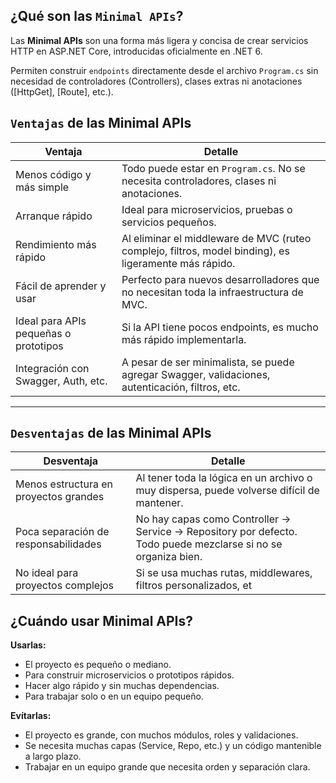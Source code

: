 
## ¿Qué son las `Minimal APIs`?

Las **Minimal APIs** son una forma más ligera y concisa de crear servicios HTTP en ASP.NET Core, introducidas oficialmente en .NET 6.

Permiten construir `endpoints` directamente desde el archivo `Program.cs` sin necesidad de controladores (Controllers), clases extras ni anotaciones ([HttpGet], [Route], etc.).

## `Ventajas` de las Minimal APIs

| Ventaja                                | Detalle |
|----------------------------------------|---------|
| Menos código y más simple              | Todo puede estar en `Program.cs`. No se necesita controladores, clases ni anotaciones. |
| Arranque rápido                        | Ideal para microservicios, pruebas o servicios pequeños. |
| Rendimiento más rápido                 | Al eliminar el middleware de MVC (ruteo complejo, filtros, model binding), es ligeramente más rápido. |
| Fácil de aprender y usar               | Perfecto para nuevos desarrolladores que no necesitan toda la infraestructura de MVC. |
| Ideal para APIs pequeñas o prototipos  | Si la API tiene pocos endpoints, es mucho más rápido implementarla. |
| Integración con Swagger, Auth, etc.    | A pesar de ser minimalista, se puede agregar Swagger, validaciones, autenticación, filtros, etc. |

---

## `Desventajas` de las Minimal APIs

| Desventaja                             | Detalle |
|----------------------------------------|---------|
| Menos estructura en proyectos grandes  | Al tener toda la lógica en un archivo o muy dispersa, puede volverse difícil de mantener. |
| Poca separación de responsabilidades   | No hay capas como Controller → Service → Repository por defecto. Todo puede mezclarse si no se organiza bien. |
| No ideal para proyectos complejos      | Si se usa muchas rutas, middlewares, filtros personalizados, et

## ¿Cuándo usar Minimal APIs?

**Usarlas:**

- El proyecto es pequeño o mediano.
- Para construir microservicios o prototipos rápidos.
- Hacer algo rápido y sin muchas dependencias.
- Para trabajar solo o en un equipo pequeño.

**Evítarlas:**

- El proyecto es grande, con muchos módulos, roles y validaciones.
- Se necesita muchas capas (Service, Repo, etc.) y un código mantenible a largo plazo.
- Trabajar en un equipo grande que necesita orden y separación clara.
